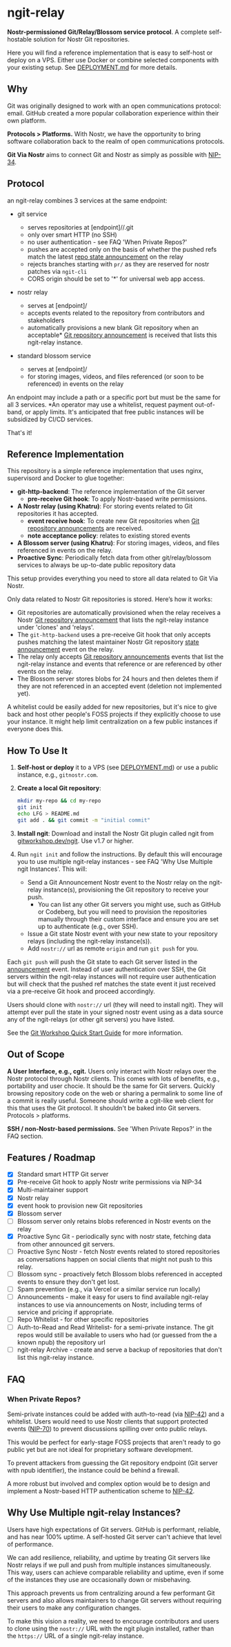 # ngit-relay

**Nostr-permissioned Git/Relay/Blossom service protocol**. A complete self-hostable solution for Nostr Git repositories.

Here you will find a reference implementation that is easy to self-host or deploy on a VPS. Either use Docker or combine selected components with your existing setup. See [DEPLOYMENT.md](DEPLOYMENT.md) for more details.

## Why

Git was originally designed to work with an open communications protocol: email. GitHub created a more popular collaboration experience within their own platform.

**Protocols > Platforms.** With Nostr, we have the opportunity to bring software collaboration back to the realm of open communications protocols.

**Git Via Nostr** aims to connect Git and Nostr as simply as possible with [NIP-34](https://nips.nostr.com/34).

## Protocol

an ngit-relay combines 3 services at the same endpoint:

- git service
  - serves repositories at [endpoint]/<npub>/<identifier>.git
  - only over smart HTTP (no SSH)
  - no user authentication - see FAQ 'When Private Repos?'
  - pushes are accepted only on the basis of whether the pushed refs match the latest [repo state announcement](https://nips.nostr.com/34#repository-state-announcements) on the relay
  - rejects branches starting with `pr/` as they are reserved for nostr patches via `ngit-cli`
  - CORS origin should be set to '\*' for universal web app access.
- nostr relay

  - serves at [endpoint]/
  - accepts events related to the repository from contributors and stakeholders
  - automatically provisions a new blank Git repository when an acceptable\* [Git repository announcement](https://nips.nostr.com/34#repository-announcements) is received that lists this ngit-relay instance.

- standard blossom service
  - serves at [endpoint]/
  - for storing images, videos, and files referenced (or soon to be referenced) in events on the relay

An endpoint may include a path or a specific port but must be the same for all 3 services.
\*An operator may use a whitelist, request payment out-of-band, or apply limits. It's anticipated that free public instances will be subsidized by CI/CD services.

That's it!

## Reference Implementation

This repository is a simple reference implementation that uses nginx, supervisord and Docker to glue together:

- **git-http-backend**: The reference implementation of the Git server
  - **pre-receive Git hook**: To apply Nostr-based write permissions.
- **A Nostr relay (using Khatru)**: For storing events related to Git repositories it has accepted.
  - **event receive hook**: To create new Git repositories when [Git repository announcements](https://nips.nostr.com/34#repository-announcements) are received.
  - **note acceptance policy**: relates to existing stored events
- **A Blossom server (using Khatru)**: For storing images, videos, and files referenced in events on the relay.
- **Proactive Sync**: Periodically fetch data from other git/relay/blossom services to always be up-to-date public repository data

This setup provides everything you need to store all data related to Git Via Nostr.

Only data related to Nostr Git repositories is stored. Here’s how it works:

- Git repositories are automatically provisioned when the relay receives a Nostr [Git repository announcement](https://nips.nostr.com/34#repository-announcements) that lists the ngit-relay instance under 'clones' and 'relays'.
- The `git-http-backend` uses a pre-receive Git hook that only accepts pushes matching the latest maintainer Nostr Git repository [state announcement](https://nips.nostr.com/34#repository-state-announcements) event on the relay.
- The relay only accepts [Git repository announcements](https://nips.nostr.com/34#repository-announcements) events that list the ngit-relay instance and events that reference or are referenced by other events on the relay.
- The Blossom server stores blobs for 24 hours and then deletes them if they are not referenced in an accepted event (deletion not implemented yet).

A whitelist could be easily added for new repositories, but it's nice to give back and host other people's FOSS projects if they explicitly choose to use your instance. It might help limit centralization on a few public instances if everyone does this.

## How To Use It

1. **Self-host or deploy** it to a VPS (see [DEPLOYMENT.md](DEPLOYMENT.md)) or use a public instance, e.g., `gitnostr.com`.

2. **Create a local Git repository**:

   ```bash
   mkdir my-repo && cd my-repo
   git init
   echo LFG > README.md
   git add . && git commit -m "initial commit"
   ```

3. **Install ngit**: Download and install the Nostr Git plugin called ngit from [gitworkshop.dev/ngit](https://gitworkshop.dev/ngit). Use v1.7 or higher.

4. Run `ngit init` and follow the instructions. By default this will encourage you to use multiple ngit-relay instances - see FAQ 'Why Use Multiple ngit Instances'. This will:
   - Send a Git Announcement Nostr event to the Nostr relay on the ngit-relay instance(s), provisioning the Git repository to receive your push.
     - You can list any other Git servers you might use, such as GitHub or Codeberg, but you will need to provision the repositories manually through their custom interface and ensure you are set up to authenticate (e.g., over SSH).
   - Issue a Git state Nostr event with your new state to your repository relays (including the ngit-relay instance(s)).
   - Add `nostr://` url as remote `origin` and run `git push` for you.

Each `git push` will push the Git state to each Git server listed in the [announcement](https://nips.nostr.com/34#repository-announcements) event. Instead of user authentication over SSH, the Git servers within the ngit-relay instances will not require user authentication but will check that the pushed ref matches the state event it just received via a pre-receive Git hook and proceed accordingly.

Users should clone with `nostr://` url (they will need to install ngit). They will attempt ever pull the state in your signed nostr event using as a data source any of the ngit-relays (or other git servers) you have listed.

See the [Git Workshop Quick Start Guide](https://gitworkshop.dev/quick-start) for more information.

## Out of Scope

**A User Interface, e.g., cgit.** Users only interact with Nostr relays over the Nostr protocol through Nostr clients. This comes with lots of benefits, e.g., portability and user chocie. It should be the same for Git servers. Quickly browsing repository code on the web or sharing a permalink to some line of a commit is really useful. Someone should write a cgit-like web client for this that uses the Git protocol. It shouldn't be baked into Git servers. Protocols > platforms.

**SSH / non-Nostr-based permissions.** See 'When Private Repos?' in the FAQ section.

## Features / Roadmap

- [x] Standard smart HTTP Git server
- [x] Pre-receive Git hook to apply Nostr write permissions via NIP-34
- [x] Multi-maintainer support
- [x] Nostr relay
- [x] event hook to provision new Git repositories
- [x] Blossom server
- [ ] Blossom server only retains blobs referenced in Nostr events on the relay
- [x] Proactive Sync Git - periodically sync with nostr state, fetching data from other announced git servers.
- [ ] Proactive Sync Nostr - fetch Nostr events related to stored repositories as conversations happen on social clients that might not push to this relay.
- [ ] Blossom sync - proactively fetch Blossom blobs referenced in accepted events to ensure they don't get lost.
- [ ] Spam prevention (e.g., via Vercel or a similar service run locally)
- [ ] Announcements - make it easy for users to find available ngit-relay instances to use via announcements on Nostr, including terms of service and pricing if appropriate.
- [ ] Repo Whitelist - for other specific repositories
- [ ] Auth-to-Read and Read Writelist- for a semi-private instance. The git repos would still be available to users who had (or guessed from the a known npub) the repository url
- [ ] ngit-relay Archive - create and serve a backup of repositories that don't list this ngit-relay instance.

## FAQ

### When Private Repos?

Semi-private instances could be added with auth-to-read (via [NIP-42](https://nips.nostr.com/42)) and a whitelist. Users would need to use Nostr clients that support protected events ([NIP-70](https://nips.nostr.com/70)) to prevent discussions spilling over onto public relays.

This would be perfect for early-stage FOSS projects that aren't ready to go public yet but are not ideal for proprietary software development.

To prevent attackers from guessing the Git repository endpoint (Git server with npub identifier), the instance could be behind a firewall.

A more robust but involved and complex option would be to design and implement a Nostr-based HTTP authentication scheme to [NIP-42](https://nips.nostr.com/42).

## Why Use Multiple ngit-relay Instances?

Users have high expectations of Git servers. GitHub is performant, reliable, and has near 100% uptime. A self-hosted Git server can't achieve that level of performance.

We can add resilience, reliability, and uptime by treating Git servers like Nostr relays if we pull and push from multiple instances simultaneously. This way, users can achieve comparable reliability and uptime, even if some of the instances they use are occasionally down or misbehaving.

This approach prevents us from centralizing around a few performant Git servers and also allows maintainers to change Git servers without requiring their users to make any configuration changes.

To make this vision a reality, we need to encourage contributors and users to clone using the `nostr://` URL with the ngit plugin installed, rather than the `https://` URL of a single ngit-relay instance.
